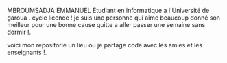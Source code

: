 MBROUMSADJA EMMANUEL
Étudiant en informatique a l'Université de garoua .
cycle licence ! 
je suis une personne qui aime beaucoup donné son meilleur pour une bonne cause quitte a aller passer une semaine sans dormir !.

voici mon repositorie un lieu ou je partage code avec les amies et les enseignants !.
